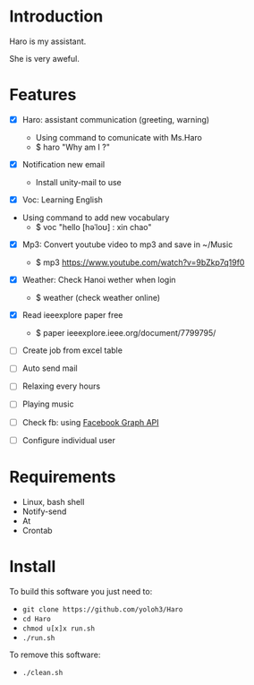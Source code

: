 <!---
/*******************************************************************************
// Project name   :
// File name      : README.md
// Created date   : Thứ hai, 26 Tháng sáu Năm 2017 23:24:05 ICT
// Author         : Huy Hung Ho
// Last modified  : Thu 07 Sep 2017 10:02:25 AM ICT
// Desc           :
*******************************************************************************/
-->
Introduction
============

Haro is my assistant.

She is very aweful.


Features
========

- [x] Haro: assistant communication (greeting, warning)
	- Using command to comunicate with Ms.Haro
	- $ haro "Why am I ?"

- [x] Notification new email
	- Install unity-mail to use

- [x] Voc: Learning English

- Using command to add new vocabulary
	- $ voc "hello [həˈloʊ] : xin chao"

- [x] Mp3: Convert youtube video to mp3 and save in ~/Music
	- $ mp3 https://www.youtube.com/watch?v=9bZkp7q19f0

- [x] Weather: Check Hanoi wether when login
	- $ weather 	(check weather online)

- [x] Read ieeexplore paper free
	- $ paper ieeexplore.ieee.org/document/7799795/

- [ ] Create job from excel table

- [ ] Auto send mail

- [ ] Relaxing every hours

- [ ] Playing music

- [ ] Check fb: using [Facebook Graph API](https://developers.facebook.com/docs/reference/api/)

- [ ] Configure individual user


Requirements
============

- Linux, bash shell
- Notify-send
- At
- Crontab


Install
=======

To build this software you just need to:
- `git clone https://github.com/yoloh3/Haro`
- `cd Haro`
- `chmod u[x]x run.sh`
- `./run.sh`

To remove this software:
- `./clean.sh`
